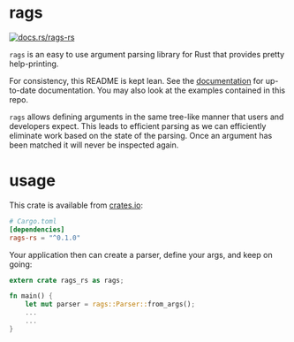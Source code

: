 rags
=========

[![docs.rs/rags-rs](https://docs.rs/rags-rs/badge.svg)](https://docs.rs/rags-rs)

`rags` is an easy to use argument parsing library for Rust that provides pretty help-printing.

For consistency, this README is kept lean. See the [documentation](https://docs.rs/rags-rs) for
up-to-date documentation. You may also look at the examples contained in this repo.

`rags` allows defining arguments in the same tree-like manner that users and developers expect.
This leads to efficient parsing as we can efficiently eliminate work based on the state of the
parsing. Once an argument has been matched it will never be inspected again.


usage
===========

This crate is available from [crates.io](https://crates.io/crates/rags-rs):

```toml
# Cargo.toml
[dependencies]
rags-rs = "^0.1.0"
```

Your application then can create a parser, define your args, and keep on going:

```rust
extern crate rags_rs as rags;

fn main() {
    let mut parser = rags::Parser::from_args();
    ...
    ...
}
```
